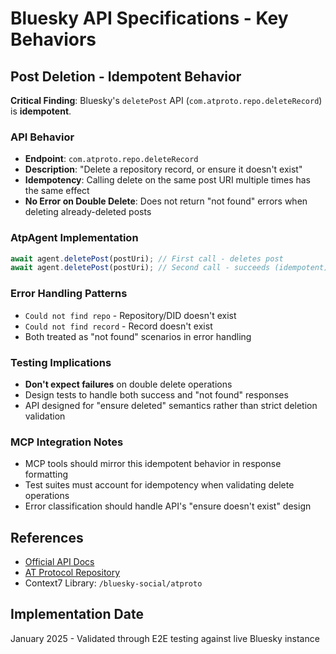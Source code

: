 # Bluesky API Specifications - Key Behaviors

## Post Deletion - Idempotent Behavior

**Critical Finding**: Bluesky's `deletePost` API (`com.atproto.repo.deleteRecord`) is **idempotent**.

### API Behavior
- **Endpoint**: `com.atproto.repo.deleteRecord`
- **Description**: "Delete a repository record, or ensure it doesn't exist"
- **Idempotency**: Calling delete on the same post URI multiple times has the same effect
- **No Error on Double Delete**: Does not return "not found" errors when deleting already-deleted posts

### AtpAgent Implementation
```typescript
await agent.deletePost(postUri); // First call - deletes post
await agent.deletePost(postUri); // Second call - succeeds (idempotent)
```

### Error Handling Patterns
- `Could not find repo` - Repository/DID doesn't exist
- `Could not find record` - Record doesn't exist  
- Both treated as "not found" scenarios in error handling

### Testing Implications
- **Don't expect failures** on double delete operations
- Design tests to handle both success and "not found" responses
- API designed for "ensure deleted" semantics rather than strict deletion validation

### MCP Integration Notes
- MCP tools should mirror this idempotent behavior in response formatting
- Test suites must account for idempotency when validating delete operations
- Error classification should handle API's "ensure doesn't exist" design

## References
- [Official API Docs](https://docs.bsky.app/docs/api/com-atproto-repo-delete-record)
- [AT Protocol Repository](https://github.com/bluesky-social/atproto)
- Context7 Library: `/bluesky-social/atproto`

## Implementation Date
January 2025 - Validated through E2E testing against live Bluesky instance